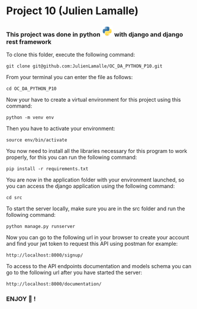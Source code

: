 # Project 10 (Julien Lamalle)

### This project was done in python <img src="https://raw.githubusercontent.com/devicons/devicon/master/icons/python/python-original.svg" alt="python" width="30" height="30"/> with django and django rest framework



To clone this folder, execute the following command: 

```
git clone git@github.com:JulienLamalle/OC_DA_PYTHON_P10.git
```

From your terminal you can enter the file as follows: 

```
cd OC_DA_PYTHON_P10
```

Now your have to create a virtual environment for this project using this command:

```
python -m venv env
```

Then you have to activate your environment:

```
source env/bin/activate
```

You now need to install all the libraries necessary for this program to work properly, for this you can run the following command: 

```
pip install -r requirements.txt
```

You are now in the application folder with your environment launched, so you can access the django application using the following command: 

```
cd src
```

To start the server locally, make sure you are in the src folder and run the following command: 

```
python manage.py runserver
```

Now you can go to the following url in your browser to create your account and find your jwt token to request this API using postman for example:

```
http://localhost:8000/signup/
```

To access to the API endpoints documentation and models schema you can go to the following url after you have started the server:

```
http://localhost:8000/documentation/
```

### ENJOY 🎉 ! 


